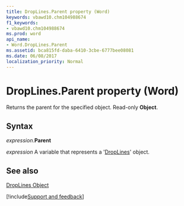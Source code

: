 ```yaml
---
title: DropLines.Parent property (Word)
keywords: vbawd10.chm104988674
f1_keywords:
- vbawd10.chm104988674
ms.prod: word
api_name:
- Word.DropLines.Parent
ms.assetid: bca815fd-daba-6410-3cbe-6777bee08081
ms.date: 06/08/2017
localization_priority: Normal
---
```



# DropLines.Parent property (Word)

Returns the parent for the specified object. Read-only  **Object**.


## Syntax

_expression_.**Parent**

_expression_ A variable that represents a '[DropLines](Word.DropLines.md)' object.


## See also


[DropLines Object](Word.DropLines.md)

[!include[Support and feedback](~/includes/feedback-boilerplate.md)]